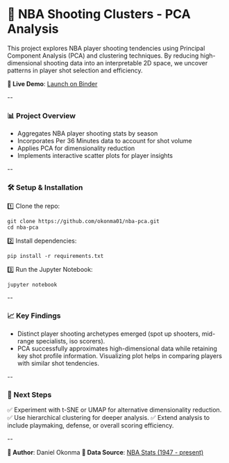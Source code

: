 # 🏀 NBA Shooting Clusters - PCA Analysis

This project explores NBA player shooting tendencies using Principal Component Analysis (PCA) and clustering techniques. By reducing high-dimensional shooting data into an interpretable 2D space, we uncover patterns in player shot selection and efficiency.

**📌 Live Demo**: [Launch on Binder](https://www.github.com/okonma01/nba-pca)

--

### 📊 Project Overview

- Aggregates NBA player shooting stats by season
- Incorporates Per 36 Minutes data to account for shot volume
- Applies PCA for dimensionality reduction
- Implements interactive scatter plots for player insights

--

### 🛠️ Setup & Installation

1️⃣ Clone the repo:
```
git clone https://github.com/okonma01/nba-pca.git
cd nba-pca
```

2️⃣ Install dependencies:
```
pip install -r requirements.txt
```

3️⃣ Run the Jupyter Notebook:
```
jupyter notebook
```

-- 

### 📈 Key Findings

- Distinct player shooting archetypes emerged (spot up shooters, mid-range specialists, iso scorers).
- PCA successfully approximates high-dimensional data while retaining key shot profile information.
Visualizing plot helps in comparing players with similar shot tendencies.

-- 

### 🚀 Next Steps

✅ Experiment with t-SNE or UMAP for alternative dimensionality reduction.
✅ Use hierarchical clustering for deeper analysis.
✅ Extend analysis to include playmaking, defense, or overall scoring efficiency.

-- 

**🔗 Author**: Daniel Okonma
**📂 Data Source**: [NBA Stats (1947 - present)](https://www.kaggle.com/datasets/sumitrodatta/nba-aba-baa-stats)
